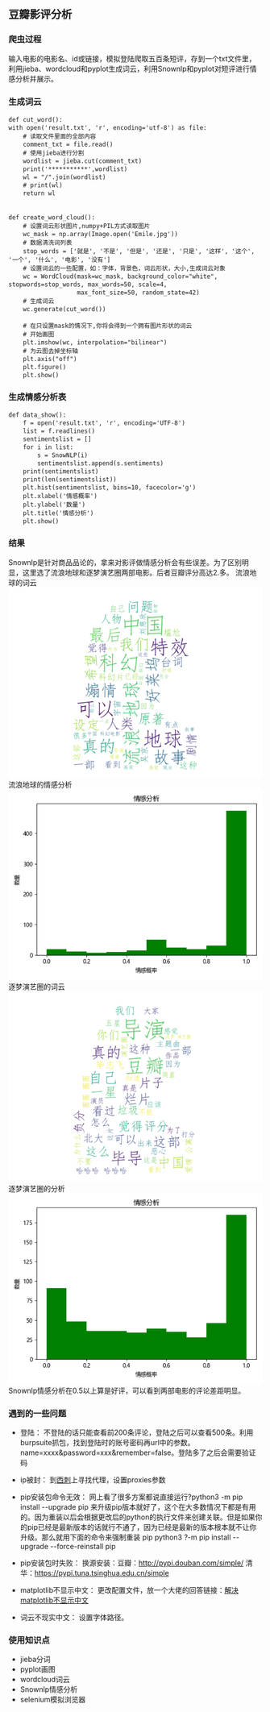 ## 豆瓣影评分析

### 爬虫过程

输入电影的电影名、id或链接，模拟登陆爬取五百条短评，存到一个txt文件里，利用jieba、wordcloud和pyplot生成词云，利用Snownlp和pyplot对短评进行情感分析并展示。

### 生成词云
	def cut_word():
    with open('result.txt', 'r', encoding='utf-8') as file:
        # 读取文件里面的全部内容
        comment_txt = file.read()
        # 使用jieba进行分割
        wordlist = jieba.cut(comment_txt)
        print('***********',wordlist)
        wl = "/".join(wordlist)
        # print(wl)
        return wl


	def create_word_cloud():
	    # 设置词云形状图片,numpy+PIL方式读取图片
	    wc_mask = np.array(Image.open('Emile.jpg'))
	    # 数据清洗词列表
	    stop_words = ['就是', '不是', '但是', '还是', '只是', '这样', '这个', '一个', '什么', '电影', '没有']
	    # 设置词云的一些配置，如：字体，背景色，词云形状，大小,生成词云对象
	    wc = WordCloud(mask=wc_mask, background_color="white", stopwords=stop_words, max_words=50, scale=4,
	                   max_font_size=50, random_state=42)
	    # 生成词云
	    wc.generate(cut_word())
	
	    # 在只设置mask的情况下,你将会得到一个拥有图片形状的词云
	    # 开始画图
	    plt.imshow(wc, interpolation="bilinear")
	    # 为云图去掉坐标轴
	    plt.axis("off")
	    plt.figure()
	    plt.show()

### 生成情感分析表
	def data_show():
	    f = open('result.txt', 'r', encoding='UTF-8')
	    list = f.readlines()
	    sentimentslist = []
	    for i in list:
	        s = SnowNLP(i)
	        sentimentslist.append(s.sentiments)
	    print(sentimentslist)
	    print(len(sentimentslist))
	    plt.hist(sentimentslist, bins=10, facecolor='g')
	    plt.xlabel('情感概率')
	    plt.ylabel('数量')
	    plt.title('情感分析')
    	plt.show()

### 结果
Snownlp是针对商品品论的，拿来对影评做情感分析会有些误差。为了区别明显，这里选了流浪地球和逐梦演艺圈两部电影。后者豆瓣评分高达2.多。
流浪地球的词云
![](https://raw.githubusercontent.com/liangweiyang/picbed/master/%E6%B5%81%E6%B5%AA%E5%9C%B0%E7%90%83%E8%AF%8D%E4%BA%91.png)
流浪地球的情感分析
![](https://raw.githubusercontent.com/liangweiyang/picbed/master/%E6%B5%81%E6%B5%AA%E5%9C%B0%E7%90%83%E5%88%86%E6%9E%90.png)
逐梦演艺圈的词云
![](https://raw.githubusercontent.com/liangweiyang/picbed/master/%E9%80%90%E6%A2%A6%E6%BC%94%E8%89%BA%E5%9C%88%E8%AF%8D%E4%BA%91.png)
逐梦演艺圈的分析
![](https://raw.githubusercontent.com/liangweiyang/picbed/master/%E9%80%90%E6%A2%A6%E6%BC%94%E8%89%BA%E5%9C%88%E5%88%86%E6%9E%90.png)
Snownlp情感分析在0.5以上算是好评，可以看到两部电影的评论差距明显。

### 遇到的一些问题
- 登陆：
	不登陆的话只能查看前200条评论，登陆之后可以查看500条。利用burpsuite抓包，找到登陆时的账号密码再url中的参数。name=xxxx&password=xxx&remember=false。登陆多了之后会需要验证码
- ip被封：
	到[西刺](https://www.xicidaili.com/)上寻找代理，设置proxies参数
- pip安装包命令无效：
	网上看了很多方案都说直接运行?python3 -m pip install --upgrade pip 来升级pip版本就好了，这个在大多数情况下都是有用的。因为重装以后会根据更改后的python的执行文件来创建关联。但是如果你的pip已经是最新版本的话就行不通了，因为已经是最新的版本根本就不让你升级。那么就用下面的命令来强制重装 pip
		python3 ?-m pip install --upgrade --force-reinstall pip

- pip安装包时失败：
	换源安装：豆瓣：http://pypi.douban.com/simple/		清华：https://pypi.tuna.tsinghua.edu.cn/simple

- matplotlib不显示中文：
	更改配置文件，放一个大佬的回答链接：[解决matplotlib不显示中文](https://www.jianshu.com/p/b02ec7dc39dd)

- 词云不现实中文：
	设置字体路径。

### 使用知识点

- jieba分词
- pyplot画图
- wordcloud词云
- Snownlp情感分析
- selenium模拟浏览器